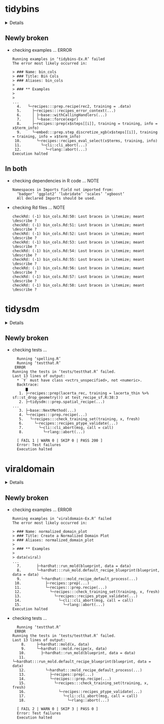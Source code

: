 # tidybins

<details>

* Version: 0.1.0
* GitHub: https://github.com/Harrison4192/tidybins
* Source code: https://github.com/cran/tidybins
* Date/Publication: 2021-10-14 12:20:02 UTC
* Number of recursive dependencies: 164

Run `revdepcheck::revdep_details(, "tidybins")` for more info

</details>

## Newly broken

*   checking examples ... ERROR
    ```
    Running examples in ‘tidybins-Ex.R’ failed
    The error most likely occurred in:
    
    > ### Name: bin_cols
    > ### Title: Bin Cols
    > ### Aliases: bin_cols
    > 
    > ### ** Examples
    > 
    > 
    ...
      4.   └─recipes:::prep.recipe(rec2, training = .data)
      5.     ├─recipes:::recipes_error_context(...)
      6.     │ ├─base::withCallingHandlers(...)
      7.     │ └─base::force(expr)
      8.     ├─recipes::prep(x$steps[[i]], training = training, info = x$term_info)
      9.     └─embed:::prep.step_discretize_xgb(x$steps[[i]], training = training, info = x$term_info)
     10.       └─recipes::recipes_eval_select(x$terms, training, info)
     11.         └─cli::cli_abort(...)
     12.           └─rlang::abort(...)
    Execution halted
    ```

## In both

*   checking dependencies in R code ... NOTE
    ```
    Namespaces in Imports field not imported from:
      ‘badger’ ‘ggplot2’ ‘lubridate’ ‘scales’ ‘xgboost’
      All declared Imports should be used.
    ```

*   checking Rd files ... NOTE
    ```
    checkRd: (-1) bin_cols.Rd:50: Lost braces in \itemize; meant \describe ?
    checkRd: (-1) bin_cols.Rd:51: Lost braces in \itemize; meant \describe ?
    checkRd: (-1) bin_cols.Rd:52: Lost braces in \itemize; meant \describe ?
    checkRd: (-1) bin_cols.Rd:53: Lost braces in \itemize; meant \describe ?
    checkRd: (-1) bin_cols.Rd:54: Lost braces in \itemize; meant \describe ?
    checkRd: (-1) bin_cols.Rd:55: Lost braces in \itemize; meant \describe ?
    checkRd: (-1) bin_cols.Rd:56: Lost braces in \itemize; meant \describe ?
    checkRd: (-1) bin_cols.Rd:57: Lost braces in \itemize; meant \describe ?
    checkRd: (-1) bin_cols.Rd:58: Lost braces in \itemize; meant \describe ?
    ```

# tidysdm

<details>

* Version: 0.9.4
* GitHub: https://github.com/EvolEcolGroup/tidysdm
* Source code: https://github.com/cran/tidysdm
* Date/Publication: 2024-03-05 20:30:02 UTC
* Number of recursive dependencies: 167

Run `revdepcheck::revdep_details(, "tidysdm")` for more info

</details>

## Newly broken

*   checking tests ...
    ```
      Running ‘spelling.R’
      Running ‘testthat.R’
     ERROR
    Running the tests in ‘tests/testthat.R’ failed.
    Last 13 lines of output:
      * `Y` must have class <vctrs_unspecified>, not <numeric>.
      Backtrace:
          ▆
       1. ├─recipes::prep(lacerta_rec, training = lacerta_thin %>% sf::st_drop_geometry()) at test_recipe_sf.R:38:3
       2. ├─tidysdm:::prep.spatial_recipe(...)
    ...
       3. ├─base::NextMethod(...)
       4. └─recipes:::prep.recipe(...)
       5.   └─recipes:::check_training_set(training, x, fresh)
       6.     └─recipes::recipes_ptype_validate(...)
       7.       └─cli::cli_abort(msg, call = call)
       8.         └─rlang::abort(...)
      
      [ FAIL 1 | WARN 0 | SKIP 0 | PASS 200 ]
      Error: Test failures
      Execution halted
    ```

# viraldomain

<details>

* Version: 0.0.3
* GitHub: NA
* Source code: https://github.com/cran/viraldomain
* Date/Publication: 2024-01-21 13:00:08 UTC
* Number of recursive dependencies: 102

Run `revdepcheck::revdep_details(, "viraldomain")` for more info

</details>

## Newly broken

*   checking examples ... ERROR
    ```
    Running examples in ‘viraldomain-Ex.R’ failed
    The error most likely occurred in:
    
    > ### Name: normalized_domain_plot
    > ### Title: Create a Normalized Domain Plot
    > ### Aliases: normalized_domain_plot
    > 
    > ### ** Examples
    > 
    > data(viral)
    ...
      7.       ├─hardhat::run_mold(blueprint, data = data)
      8.       └─hardhat:::run_mold.default_recipe_blueprint(blueprint, data = data)
      9.         └─hardhat:::mold_recipe_default_process(...)
     10.           ├─recipes::prep(...)
     11.           └─recipes:::prep.recipe(...)
     12.             └─recipes:::check_training_set(training, x, fresh)
     13.               └─recipes::recipes_ptype_validate(...)
     14.                 └─cli::cli_abort(msg, call = call)
     15.                   └─rlang::abort(...)
    Execution halted
    ```

*   checking tests ...
    ```
      Running ‘testthat.R’
     ERROR
    Running the tests in ‘tests/testthat.R’ failed.
    Last 13 lines of output:
        8.     ├─hardhat::mold(x, data)
        9.     └─hardhat:::mold.recipe(x, data)
       10.       ├─hardhat::run_mold(blueprint, data = data)
       11.       └─hardhat:::run_mold.default_recipe_blueprint(blueprint, data = data)
       12.         └─hardhat:::mold_recipe_default_process(...)
       13.           ├─recipes::prep(...)
       14.           └─recipes:::prep.recipe(...)
       15.             └─recipes:::check_training_set(training, x, fresh)
       16.               └─recipes::recipes_ptype_validate(...)
       17.                 └─cli::cli_abort(msg, call = call)
       18.                   └─rlang::abort(...)
      
      [ FAIL 2 | WARN 0 | SKIP 3 | PASS 0 ]
      Error: Test failures
      Execution halted
    ```

